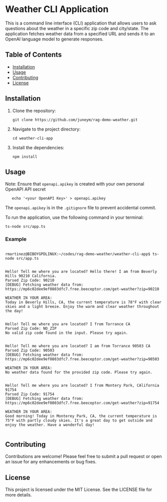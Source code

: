 # Weather CLI Application

This is a command line interface (CLI) application that allows users to ask questions about the weather in a specific zip code and city/state. The application fetches weather data from a specified URL and sends it to an OpenAI language model to generate responses.

## Table of Contents

- [Installation](#installation)
- [Usage](#usage)
- [Contributing](#contributing)
- [License](#license)

## Installation

1. Clone the repository:
   ```
   git clone https://github.com/juneym/rag-demo-weather.git
   ```

2. Navigate to the project directory:
   ```
   cd weather-cli-app
   ```

3. Install the dependencies:
   ```
   npm install
   ```

## Usage


Note: Ensure that `openapi.apikey` is created with your own personal OpenAPI API secret

```
   echo '<your OpenAPI Key>' > openapi.apikey
```

The `openapi.apikey` is in the `.gitignore` file to prevent accidental commit.


To run the application, use the following command in your terminal:

```
ts-node src/app.ts 
```

### Example

```

rmartinez@BIBOYGPDLINUX:~/codes/rag-demo-weather/weather-cli-app$ ts-node src/app.ts 


Hello! Tell me where you are located? Hello there! I am from Beverly Hills 90210 California.
Parsed Zip Code: 90210
[DEBUG] Fetching weather data from: https://mp6c02dee9ef0803dfc7.free.beeceptor.com/get-weather?zip=90210

WEATHER IN YOUR AREA:
Today in Beverly Hills, CA, the current temperature is 78°F with clear skies and a light breeze. Enjoy the warm and clear weather throughout the day!


Hello! Tell me where you are located? I from Torrance CA
Parsed Zip Code: NO_ZIP
No valid zip code found in the input. Please try again.


Hello! Tell me where you are located? I am from Torrance 90503 CA
Parsed Zip Code: 90503
[DEBUG] Fetching weather data from: https://mp6c02dee9ef0803dfc7.free.beeceptor.com/get-weather?zip=90503

WEATHER IN YOUR AREA:
No weather data found for the provided zip code. Please try again.


Hello! Tell me where you are located? I from Montery Park, CAlifornia 91754
Parsed Zip Code: 91754
[DEBUG] Fetching weather data from: https://mp6c02dee9ef0803dfc7.free.beeceptor.com/get-weather?zip=91754

WEATHER IN YOUR AREA: 
Good morning! Today in Monterey Park, CA, the current temperature is 75°F with partly cloudy skies. It's a great day to get outside and enjoy the weather. Have a wonderful day!


```


## Contributing

Contributions are welcome! Please feel free to submit a pull request or open an issue for any enhancements or bug fixes.

## License

This project is licensed under the MIT License. See the LICENSE file for more details.
